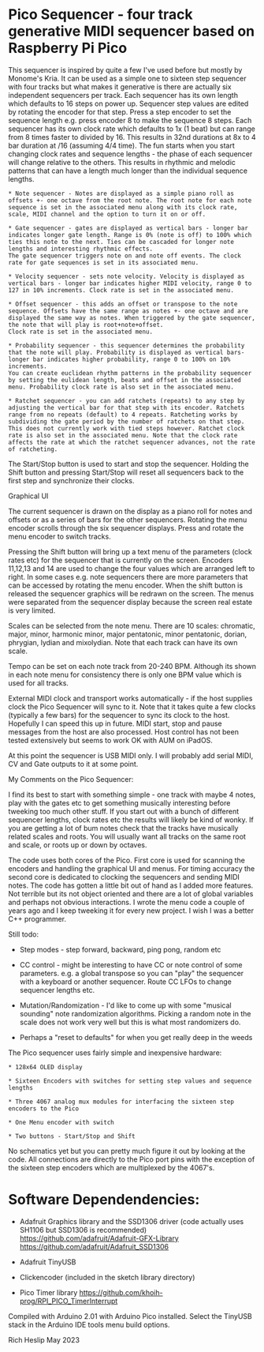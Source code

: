 # Pico Sequencer - four track generative MIDI sequencer based on Raspberry Pi Pico

This sequencer is inspired by quite a few I've used before but mostly by Monome's Kria. It can be used as a simple one to sixteen step sequencer with four tracks but what makes it generative is there are actually six independent sequencers per track.
Each sequencer has its own length which defaults to 16 steps on power up. 
Sequencer step values are edited by rotating the encoder for that step. Press a step encoder to set the sequence length e.g. press encoder 8 to make the sequence 8 steps. Each sequencer has its own clock rate which defaults to 1x (1 beat) but can range from 8 times faster to divided by 16. This results in 32nd durations at 8x
to 4 bar duration at /16 (assuming 4/4 time). The fun starts when you start changing clock rates and sequence lengths - the phase of each sequencer will change relative to the others. This results in rhythmic and melodic patterns that can have a length much longer than the individual sequence lengths.

	* Note sequencer - Notes are displayed as a simple piano roll as offsets +- one octave from the root note. The root note for each note sequence is set in the associated menu along with its clock rate, scale, MIDI channel and the option to turn it on or off.
	
	* Gate sequencer - gates are displayed as vertical bars - longer bar indicates longer gate length. Range is 0% (note is off) to 100% which ties this note to the next. Ties can be cascaded for longer note lengths and interesting rhythmic effects. 
	The gate sequencer triggers note on and note off events. The clock rate for gate sequences is set in its associated menu.
	
	* Velocity sequencer - sets note velocity. Velocity is displayed as vertical bars - longer bar indicates higher MIDI velocity, range 0 to 127 in 10% increments. Clock rate is set in the associated menu.
	
	* Offset sequencer - this adds an offset or transpose to the note sequence. Offsets have the same range as notes +- one octave and are displayed the same way as notes. When triggered by the gate sequencer, the note that will play is root+note+offset. 
	Clock rate is set in the associated menu.
	
	* Probability sequencer - this sequencer determines the probability that the note will play. Probability is displayed as vertical bars-longer bar indicates higher probability, range 0 to 100% on 10% increments. 
	You can create euclidean rhythm patterns in the probability sequencer by setting the eulidean length, beats and offset in the associated menu. Probability clock rate is also set in the associated menu.
	
	* Ratchet sequencer - you can add ratchets (repeats) to any step by adjusting the vertical bar for that step with its encoder. Ratchets range from no repeats (default) to 4 repeats. Ratcheting works by subdividing the gate period by the number of ratchets on that step. 
	This does not currently work with tied steps however. Ratchet clock rate is also set in the associated menu. Note that the clock rate affects the rate at which the ratchet sequencer advances, not the rate of ratcheting.

The Start/Stop button is used to start and stop the sequencer. Holding the Shift button and pressing Start/Stop will reset all sequencers back to the first step and synchronize their clocks.


Graphical UI

The current sequencer is drawn on the display as a piano roll for notes and offsets or as a series of bars for the other sequencers. Rotating the menu encoder scrolls through the six sequencer displays. Press and rotate the menu encoder to switch tracks.


Pressing the Shift button will bring up a text menu of the parameters (clock rates etc) for the sequencer that is currently on the screen. Encoders 11,12,13 and 14 are used to change the four values which are arranged left to right. 
In some cases e.g. note sequencers there are more parameters that can be accessed by rotating the menu encoder. When the shift button is released the sequencer graphics will be redrawn on the screen. The menus were separated from the sequencer display because the screen real estate is very limited.

Scales can be selected from the note menu. There are 10 scales: chromatic, major, minor, harmonic minor, major pentatonic, minor pentatonic, dorian, phrygian, lydian and mixolydian. Note that each track can have its own scale.

Tempo can be set on each note track from 20-240 BPM. Although its shown in each note menu for consistency there is only one BPM value which is used for all tracks.

External MIDI clock and transport works automatically - if the host supplies clock the Pico Sequencer will sync to it. Note that it takes quite a few clocks (typically a few bars) for the sequencer to sync its clock to the host. Hopefully I can speed this up in future.
MIDI start, stop and pause messages from the host are also processed. Host control has not been tested extensively but seems to work OK with AUM on iPadOS.

At this point the sequencer is USB MIDI only. I will probably add serial MIDI, CV and Gate outputs to it at some point.


My Comments on the Pico Sequencer:


I find its best to start with something simple - one track with maybe 4 notes, play with the gates etc to get something musically interesting before tweeking too much other stuff. 
If you start out with a bunch of different sequencer lengths, clock rates etc the results will likely be kind of wonky.
If you are  getting a lot of bum notes check that the tracks have musically related scales and roots. You will usually want all tracks on the same root and scale, or roots up or down by octaves.


The code uses both cores of the Pico. First core is used for scanning the encoders and handling the graphical UI and menus. For timing accuracy the second core is dedicated to clocking the sequencers and sending MIDI notes.
The code has gotten a little bit out of hand as I added more features. Not terrible but its not object oriented and there are a lot of global variables and perhaps not obvious interactions. I wrote the menu code a couple of years ago and I keep tweeking it for every new project.
I wish I was a better C++ programmer.

Still todo:

* Step modes - step forward, backward, ping pong, random etc

* CC control - might be interesting to have CC or note control of some parameters. e.g. a global transpose so you can "play" the sequencer with a keyboard or another sequencer. Route CC LFOs to change sequencer lengths etc.

* Mutation/Randomization - I'd like to come up with some "musical sounding" note randomization algorithms. Picking a random note in the scale does not work very well but this is what most randomizers do.

* Perhaps a "reset to defaults" for when you get really deep in the weeds


The Pico sequencer uses fairly simple and inexpensive hardware:

	* 128x64 OLED display

	* Sixteen Encoders with switches for setting step values and sequence lengths
	
	* Three 4067 analog mux modules for interfacing the sixteen step encoders to the Pico
	
	* One Menu encoder with switch

	* Two buttons - Start/Stop and Shift 



No schematics yet but you can pretty much figure it out by looking at the code. All connections are directly to the Pico port pins with the exception of the sixteen step encoders which are multiplexed by the 4067's.



# Software Dependendencies:

* Adafruit Graphics library and the SSD1306 driver (code actually uses SH1106 but SSD1306 is recommended) https://github.com/adafruit/Adafruit-GFX-Library https://github.com/adafruit/Adafruit_SSD1306

* Adafruit TinyUSB

* Clickencoder (included in the sketch library directory)

* Pico Timer library https://github.com/khoih-prog/RPI_PICO_TimerInterrupt

Compiled with Arduino 2.01 with Arduino Pico installed. Select the TinyUSB stack in the Arduino IDE tools menu build options.


Rich Heslip May 2023

 
